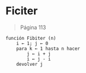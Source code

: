 # Ficiter

> Página 113

```pseudo
función Fibiter (n)
    i ← 1; j ← 0
    para k ← 1 hasta n hacer
        j ← i + j
        i ← j - i
    devolver j
```
